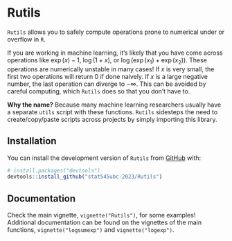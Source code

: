 
<!-- README.md is generated from README.Rmd. Please edit that file -->

# Rutils

<!-- badges: start -->
<!-- badges: end -->

`Rutils` allows you to safely compute operations prone to numerical
under or overflow in `R`.

If you are working in machine learning, it’s likely that you have come
across operations like $\exp(x)-1$, $\log(1+x)$, or
$\log(\exp(x_1)+\exp(x_2))$. These operations are numerically unstable
in many cases! If $x$ is very small, the first two operations will
return $0$ if done naively. If $x$ is a large negative number, the last
operation can diverge to $-\infty$. This can be avoided by careful
computing, which `Rutils` does so that you don’t have to.

**Why the name?** Because many machine learning researchers usually have
a separate `utils` script with these functions. `Rutils` sidesteps the
need to create/copy/paste scripts across projects by simply importing
this library.

## Installation

You can install the development version of `Rutils` from
[GitHub](https://github.com/) with:

``` r
# install.packages("devtools")
devtools::install_github("stat545ubc-2023/Rutils")
```

## Documentation

Check the main vignette, `vignette("Rutils")`, for some examples!
Additional documentation can be found on the vignettes of the main
functions, `vignette("logsumexp")` and `vignette("logexp")`.
